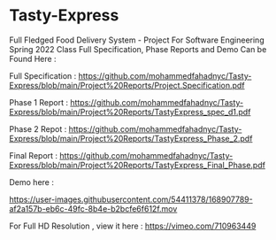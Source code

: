 # Tasty-Express

Full Fledged Food Delivery System - Project For Software Engineering Spring 2022 Class
Full Specification, Phase Reports and Demo Can be Found Here :

Full Specification :  https://github.com/mohammedfahadnyc/Tasty-Express/blob/main/Project%20Reports/Project.Specification.pdf

Phase 1 Report : https://github.com/mohammedfahadnyc/Tasty-Express/blob/main/Project%20Reports/TastyExpress_spec_d1.pdf

Phase 2 Repot :  https://github.com/mohammedfahadnyc/Tasty-Express/blob/main/Project%20Reports/TastyExpress_Phase_2.pdf

Final Report : https://github.com/mohammedfahadnyc/Tasty-Express/blob/main/Project%20Reports/TastyExpress_Final_Phase.pdf

Demo here : 

https://user-images.githubusercontent.com/54411378/168907789-af2a157b-eb6c-49fc-8b4e-b2bcfe6f612f.mov


For Full HD Resolution , view it here : https://vimeo.com/710963449
